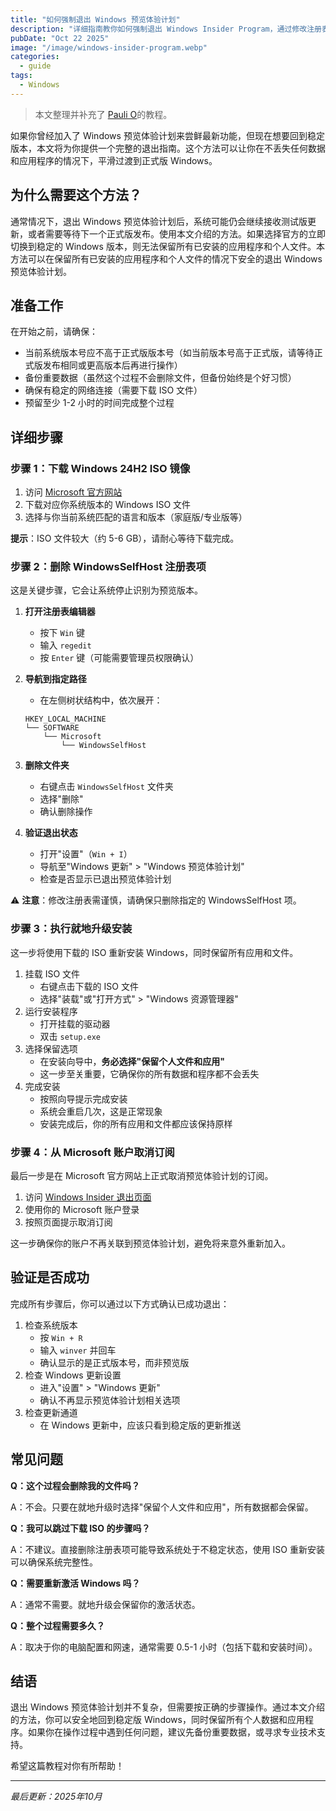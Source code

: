 ```yaml
---
title: "如何强制退出 Windows 预览体验计划"
description: "详细指南教你如何强制退出 Windows Insider Program，通过修改注册表 WindowsSelfHost 键值、下载 Windows ISO 镜像并执行就地升级的方式，在不丢失数据和应用的情况下回退到稳定版系统。包含完整的操作步骤、故障排查方案和注意事项。"
pubDate: "Oct 22 2025"
image: "/image/windows-insider-program.webp"
categories:
  - guide
tags:
  - Windows
---
```


> 本文整理并补充了 [Pauli O](https://learn.microsoft.com/en-us/answers/questions/2357498/how-to-switch-from-dev-channel-to-release-preview)的教程。

如果你曾经加入了 Windows 预览体验计划来尝鲜最新功能，但现在想要回到稳定版本，本文将为你提供一个完整的退出指南。这个方法可以让你在不丢失任何数据和应用程序的情况下，平滑过渡到正式版 Windows。

## 为什么需要这个方法？

通常情况下，退出 Windows 预览体验计划后，系统可能仍会继续接收测试版更新，或者需要等待下一个正式版发布。使用本文介绍的方法。如果选择官方的立即切换到稳定的 Windows 版本，则无法保留所有已安装的应用程序和个人文件。本方法可以在保留所有已安装的应用程序和个人文件的情况下安全的退出 Windows 预览体验计划。

## 准备工作

在开始之前，请确保：

- 当前系统版本号应不高于正式版版本号（如当前版本号高于正式版，请等待正式版发布相同或更高版本后再进行操作）
- 备份重要数据（虽然这个过程不会删除文件，但备份始终是个好习惯）
- 确保有稳定的网络连接（需要下载 ISO 文件）
- 预留至少 1-2 小时的时间完成整个过程

## 详细步骤

### 步骤 1：下载 Windows 24H2 ISO 镜像

1. 访问 [Microsoft 官方网站](https://www.microsoft.com/software-download/windows11)
2. 下载对应你系统版本的 Windows ISO 文件
3. 选择与你当前系统匹配的语言和版本（家庭版/专业版等）

**提示**：ISO 文件较大（约 5-6 GB），请耐心等待下载完成。

### 步骤 2：删除 WindowsSelfHost 注册表项

这是关键步骤，它会让系统停止识别为预览版本。

1. **打开注册表编辑器**

   - 按下 `Win` 键
   - 输入 `regedit`
   - 按 `Enter` 键（可能需要管理员权限确认）

2. **导航到指定路径**

   - 在左侧树状结构中，依次展开：

   ```
   HKEY_LOCAL_MACHINE
   └── SOFTWARE
       └── Microsoft
           └── WindowsSelfHost
   ```

3. **删除文件夹**

   - 右键点击 `WindowsSelfHost` 文件夹
   - 选择"删除"
   - 确认删除操作

4. **验证退出状态**

   - 打开"设置"（`Win + I`）
   - 导航至"Windows 更新" > "Windows 预览体验计划"
   - 检查是否显示已退出预览体验计划

⚠️ **注意**：修改注册表需谨慎，请确保只删除指定的 WindowsSelfHost 项。

### 步骤 3：执行就地升级安装

这一步将使用下载的 ISO 重新安装 Windows，同时保留所有应用和文件。

1. 挂载 ISO 文件
   - 右键点击下载的 ISO 文件
   - 选择"装载"或"打开方式" > "Windows 资源管理器"
2. 运行安装程序
   - 打开挂载的驱动器
   - 双击 `setup.exe`
3. 选择保留选项
   - 在安装向导中，**务必选择"保留个人文件和应用"**
   - 这一步至关重要，它确保你的所有数据和程序都不会丢失
4. 完成安装
   - 按照向导提示完成安装
   - 系统会重启几次，这是正常现象
   - 安装完成后，你的所有应用和文件都应该保持原样

### 步骤 4：从 Microsoft 账户取消订阅

最后一步是在 Microsoft 官方网站上正式取消预览体验计划的订阅。

1. 访问 [Windows Insider 退出页面](https://www.microsoft.com/windowsinsider/leave-program)
2. 使用你的 Microsoft 账户登录
3. 按照页面提示取消订阅

这一步确保你的账户不再关联到预览体验计划，避免将来意外重新加入。

## 验证是否成功

完成所有步骤后，你可以通过以下方式确认已成功退出：

1. 检查系统版本
   - 按 `Win + R`
   - 输入 `winver` 并回车
   - 确认显示的是正式版本号，而非预览版
2. 检查 Windows 更新设置
   - 进入"设置" > "Windows 更新"
   - 确认不再显示预览体验计划相关选项
3. 检查更新通道
   - 在 Windows 更新中，应该只看到稳定版的更新推送

## 常见问题

**Q：这个过程会删除我的文件吗？**

A：不会。只要在就地升级时选择"保留个人文件和应用"，所有数据都会保留。

**Q：我可以跳过下载 ISO 的步骤吗？**

A：不建议。直接删除注册表项可能导致系统处于不稳定状态，使用 ISO 重新安装可以确保系统完整性。

**Q：需要重新激活 Windows 吗？**

A：通常不需要。就地升级会保留你的激活状态。

**Q：整个过程需要多久？**

A：取决于你的电脑配置和网速，通常需要 0.5-1 小时（包括下载和安装时间）。

## 结语

退出 Windows 预览体验计划并不复杂，但需要按正确的步骤操作。通过本文介绍的方法，你可以安全地回到稳定版 Windows，同时保留所有个人数据和应用程序。如果你在操作过程中遇到任何问题，建议先备份重要数据，或寻求专业技术支持。

希望这篇教程对你有所帮助！

---

_最后更新：2025年10月_
